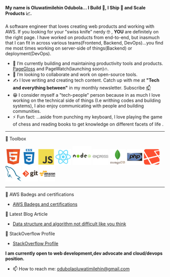 
<!--
**Odubolaoluwatimilehin/Odubolaoluwatimilehin** is a ✨ _special_ ✨ repository because its `README.md` (this file) appears on your GitHub profile. -->
#### My name is Oluwatimilehin Odubola... I Build :construction_worker:, I Ship :rocket:  and Scale Products :chart_with_upwards_trend:.

A software engineer that loves creating web products and working with AWS. If you looking for your "swiss knife" nerdy 🤓 , **YOU** are definitely on the right page. I have worked on products from end-to-end, but inasmuch that I can fit in across various teams(Frontend, Backend, DevOps)...you find me most times working on server-side of things(Backend) or deployment(DevOps).

- 🔭 I’m currently building and maintaining productivity tools and products. [PageGloss](https://github.com/Odubolaoluwatimilehin/PageGloss) and PageWatch(launching soon):fire:.
- 👯 I’m looking to collaborate and work on open-source tools.
- ✍️ I love writing and creating tech content. Catch up with me at **"Tech and everything between"** in my monthly newsletter. Subscribe [📫](https://buttondown.email/Itz_timilehin)
- :grin: I consider myself a "tech-people" person because in as much I love working on the technical side of things (I.e writhing codes and building systems), I also enjoy communicating with people and building communities.
- ⚡ Fun fact: ...aside from punching my keyboard, I love playing the game of chess and reading books to get knowledge on different facets of life . 

-----------------------------------

🧰 Toolbox

<img src="https://github.com/devicons/devicon/blob/master/icons/html5/html5-original.svg" alt="HTML" width="50" height="50"/><img src="https://github.com/devicons/devicon/blob/master/icons/css3/css3-plain-wordmark.svg" alt="CSS" width="50" height="50"/> 
<img src="https://github.com/devicons/devicon/blob/master/icons/javascript/javascript-original.svg" alt="JavaScript" width="50" height="50"/> 
<img src="https://github.com/devicons/devicon/blob/master/icons/react/react-original.svg" alt="React" width="50" height="50"/> 
<img src="https://github.com/devicons/devicon/blob/master/icons/nodejs/nodejs-original-wordmark.svg" alt="NodeJS" width="60" height="60"/>
<img src="https://github.com/devicons/devicon/blob/master/icons/express/express-original-wordmark.svg" alt="ExpressJS" width="50" height="50"/>
<img src="https://github.com/devicons/devicon/blob/master/icons/mongodb/mongodb-original-wordmark.svg" alt="MongoDB" width="50" height="50"/>
<img src="https://github.com/devicons/devicon/blob/master/icons/php/php-original.svg" alt="PHP" width="50" height="50"/>
<img src="https://github.com/devicons/devicon/blob/master/icons/laravel/laravel-plain.svg" alt="Laravel" width="50" height="50"/>
<img src="https://github.com/devicons/devicon/blob/master/icons/mysql/mysql-original.svg" alt="MySQl" width="50" height="50"/>
<img src="https://github.com/devicons/devicon/blob/master/icons/git/git-original-wordmark.svg" alt="Git" width="50" height="50"/>
<img src="https://github.com/devicons/devicon/blob/master/icons/amazonwebservices/amazonwebservices-original-wordmark.svg" alt="AWS" width="50" height="50"/>

-----------------------------------

🏅 AWS Badegs and certifications
- [AWS Badegs and certifications](https://www.credly.com/users/oluwatimilehin-odubola/badges)

📘 Latest Blog Article

- [Data structure and algorithm not difficult like you think](https://odubolaoluwatimilehin.medium.com/data-structure-and-algorithm-not-difficult-like-you-think-f35ae9f32a48)

🧮 StackOverflow Profile

- [StackOverflow Profile](https://stackoverflow.com/users/10757574/odubola-oluwatimilehin?tab=profile)

**I am currently open to web development,dev advocate and cloud/devops position.** 

- 📫 How to reach me: [odubolaoluwatimilehin@gmail.com](odubolaoluwatimilehin@gmail.com)
